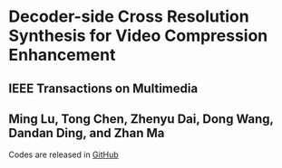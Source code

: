 # Decoder-side Cross Resolution Synthesis for Video Compression Enhancement
## IEEE Transactions on Multimedia
## Ming Lu, Tong Chen, Zhenyu Dai, Dong Wang, Dandan Ding, and Zhan Ma
Codes are released in [GitHub](https://github.com/lumingzzz/CRS)
